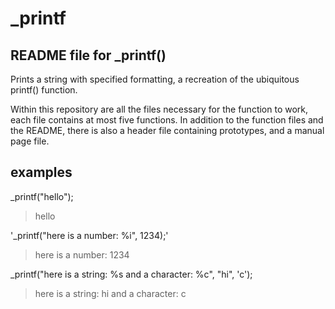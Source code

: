 # \_printf
## README file for \_printf() 
Prints a string with specified formatting, a recreation of the ubiquitous printf() function.

Within this repository are all the files necessary for the function to work, each file contains at most five functions.  In addition to the function files and the README, there is also a header file containing prototypes, and a manual page file.

## examples

\_printf("hello");
>hello

'\_printf("here is a number: %i", 1234);'
>here is a number: 1234

\_printf("here is a string: %s and a character: %c", "hi", 'c');
>here is a string: hi and a character: c
